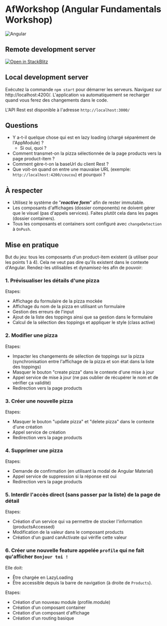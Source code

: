 # AfWorkshop (Angular Fundamentals Workshop)

![Angular](https://upload.wikimedia.org/wikipedia/commons/thumb/c/cf/Angular_full_color_logo.svg/240px-Angular_full_color_logo.svg.png)

## Remote development server

[![Open in StackBlitz](https://developer.stackblitz.com/img/open_in_stackblitz.svg)](https://stackblitz.com/github/gilsdav/af-workshop)

## Local development server

Exécutez la commande `npm start` pour démarrer les serveurs.
Naviguez sur http://localhost:4200/. L'application va automatiquement se recharger quand vous ferez des changements dans le code.

L'API Rest est disponible à l'adresse `http://localhost:3000/`

## Questions

* Y a-t-il quelque chose qui est en lazy loading (chargé séparément de l'AppModule) ?
  * Si oui, quoi ?
* Comment transmet-on la pizza sélectionnée de la page products vers la page product-item ?
* Comment gère-t-on la baseUrl du client Rest ?
* Que voit-on quand on entre une mauvaise URL (exemple: `http://localhost:4200/coucou`) et pourquoi ?

## À respecter

* Utilisez le système de "***reactive form***" afin de rester immutable.
* Les composants d'affichages (dossier components) ne doivent gérer que le visuel (pas d'appels services). Faites plutôt cela dans les pages (dossier containers).
* Tous les composants et containers sont configuré avec `changeDetection` à `OnPush`.

## Mise en pratique

But du jeu: tous les composants d'un product-item existent (à utiliser pour les points 1 à 4). Cela ne veut pas dire qu'ils existent dans le contexte d'Angular.
Rendez-les utilisables et dynamisez-les afin de pouvoir:

### 1. Prévisualiser les détails d'une pizza ###

Etapes:
  * Affichage du formulaire de la pizza mockée
  * Affichage du nom de la pizza en utilisant un formulaire
  * Gestion des erreurs de l'input
  * Ajout de la liste des toppings ainsi que sa gestion dans le formulaire
  * Calcul de la sélection des toppings et appliquer le style (class active)

### 2. Modifier une pizza ###

Etapes:
  * Impacter les changements de sélection de toppings sur la pizza (synchronisation entre l'affichage de la pizza et son état dans la liste des toppings)
  * Masquer le bouton "create pizza" dans le contexte d'une mise à jour
  * Appel service de mise à jour (ne pas oublier de récupérer le nom et de vérifier ça validité)
  * Redirection vers la page products

### 3. Créer une nouvelle pizza ###

Etapes:
  * Masquer le bouton "update pizza" et "delete pizza" dans le contexte d'une création
  * Appel service de création
  * Redirection vers la page products

### 4. Supprimer une pizza ###

Etapes:
  * Demande de confirmation (en utilisant la modal de Angular Material)
  * Appel service de suppression si la réponse est oui
  * Redirection vers la page products

### 5. Interdir l'accès direct (sans passer par la liste) de la page de détail ###

Etapes:
  * Création d'un service qui va permettre de stocker l'information (productsAccessed)
  * Modification de la valeur dans le composant products
  * Création d'un guard canActivate qui vérifie cette valeur

### 6. Créer une nouvelle feature appelée `profile` qui ne fait qu'afficher `Bonjour toi !` ###

Elle doit:
  * Être chargée en LazyLoading
  * Être accessible depuis la barre de navigation (à droite de `Products`).

  Etapes:
  * Création d'un nouveau module (profile.module)
  * Création d'un composant container
  * Création d'un composant d'affichage
  * Création d'un routing basique

